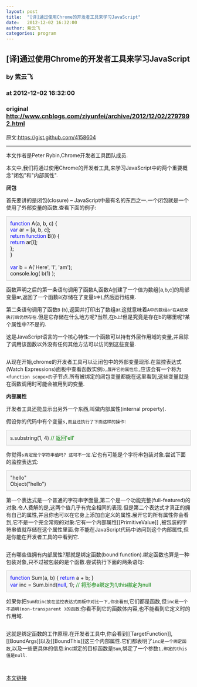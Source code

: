 ```yaml
---
layout: post
title:  "[译]通过使用Chrome的开发者工具来学习JavaScript"
date:   2012-12-02 16:32:00
author: 紫云飞
categories: program
---
```


## [译]通过使用Chrome的开发者工具来学习JavaScript
### by 紫云飞
### at 2012-12-02 16:32:00
### original <http://www.cnblogs.com/ziyunfei/archive/2012/12/02/2797992.html>

<div><p>原文:<a href="https://gist.github.com/4158604">https://gist.github.com/4158604</a></p><hr><p>本文作者是Peter Rybin,Chrome开发者工具团队成员.</p><p>本文中,我们将通过使用Chrome的开发者工具,来学习JavaScript中的两个重要概念"闭包"和"内部属性".</p><p><strong>闭包</strong></p><p>首先要讲的是闭包(closure) – JavaScript中最有名的东西之一.一个闭包就是一个使用了外部变量的函数.查看下面的例子:</p><div><div style="background-color:#f5f5f5;border:1px solid #cccccc;padding:10px"><span style="color:#0000ff">function</span><span style="color:#000000"> A(a, b, c) {<br>  </span><span style="color:#0000ff">var</span> ar =<span style="color:#000000"> [a, b, c];<br>  </span><span style="color:#0000ff">return</span> <span style="color:#0000ff">function</span><span style="color:#000000"> B(i) {<br>    </span><span style="color:#0000ff">return</span><span style="color:#000000"> ar[i];<br>  };<br>}<br><br></span><span style="color:#0000ff">var</span> b = A('Here', 'I', 'am'<span style="color:#000000">);<br>console.log( b(</span>1) );</div></div><p>函数声明之后的第一条语句调用了函数A,函数A创建了一个值为数组[a,b,c]的局部变量ar,返回了一个函数<code>B</code>(存储在了变量<code>b中</code>),然后运行结束.</p><p>第二条语句调用了函数<code>B</code> (<code>b</code>),返回并打印出了数组ar.这就意味着<code>A中的数组ar在</code><code>A结束执行后仍然存在</code>.但是它存储在什么地方呢?当然,在<code>b上</code>!但是究竟是存在b的哪里呢?某个属性中?不是的.</p><p>这是JavaScript语言的一个核心特性:一个函数可以持有外层作用域的变量,并且除了调用该函数以外没有任何其他方法可以访问到这些变量.</p><p><img style="max-width:100%" src="http://pic002.cnblogs.com/images/2012/116671/2012120216152039.jpg" alt=""></p><p>从现在开始,chrome的开发者工具可以让闭包中的外部变量现形.在监控表达式(Watch Expressions)面板中查看函数实例<code>b,展开它的属性后,</code>应该会有一个称为<code>&lt;function scope&gt;的</code>子节点.所有被绑定的闭包变量都能在这里看到,这些变量就是在函数调用时可能会被用到的变量.</p><p><strong>内部属性</strong></p><p>开发者工具还能显示出另外一个东西,叫做内部属性(internal property).</p><p>假设你的代码中有个变量<code>s,而且还执行了下面这样的操作</code>:</p><div><div style="background-color:#f5f5f5;border:1px solid #cccccc;padding:10px">s.substring(1, 4)  <span style="color:#008000">//</span><span style="color:#008000"> 返回'ell'</span></div></div><p>你觉得<code>s肯定是个字符串值吗? 这可不一定</code>.它也有可能是个字符串包装对象.尝试下面的监控表达式:</p><div style="background-color:#f5f5f5;border:1px solid #cccccc;padding:10px">"hello"<span style="color:#000000"><br>Object(</span>"hello")</div><p>第一个表达式是一个普通的字符串字面量,第二个是一个功能完整(full-featured)的对象.令人费解的是,这两个值几乎有完全相同的表现.但是第二个表达式才真正的拥有自己的属性,并且你也可以在它身上添加自定义的属性.展开它的所有属性你会看到,它不是一个完全常规的对象:它有一个内部属性[[PrimitiveValue]] ,被包装的字符串值就存储在这个属性里面.你不能在JavaScript代码中访问到这个内部属性,但是你能在开发者工具的中看到它.</p><p><img src="http://pic002.cnblogs.com/images/2012/116671/2012120216075427.png" alt=""></p><p>还有哪些值拥有内部属性?那就是绑定函数(bound function).绑定函数也算是一种包装对象,只不过被包装的是个函数.尝试执行下面的两条语句:</p><div><div style="background-color:#f5f5f5;border:1px solid #cccccc;padding:10px"><span style="color:#0000ff">function</span> Sum(a, b) { <span style="color:#0000ff">return</span> a +<span style="color:#000000"> b; }<br></span><span style="color:#0000ff">var</span> inc = Sum.bind(<span style="color:#0000ff">null</span>, 1); <span style="color:#008000">//</span><span style="color:#008000"> 将形参a绑定为1,this绑定为null</span></div></div><p>如果你把<code>Sum和</code><code>inc放在监控表达式面板中对比一下,你会看到</code>,它们都是函数,但<code>inc是一个不透明(non-transparent )的函数</code>:你看不到它的函数体内容,也不能看到它定义时的作用域.<code></code></p><p><img style="max-width:100%" src="http://pic002.cnblogs.com/images/2012/116671/2012120216151042.jpg" alt=""></p><p>这就是绑定函数的工作原理.在开发者工具中,你会看到[[TargetFunction]], [[BoundArgs]]以及[[BoundThis]]这三个内部属性.它们都表明了<code>inc是一个绑定函数</code>,以及一些更具体的信息:inc绑定的目标函数是<code>Sum</code>,绑定了一个参数<code>1,绑定的this值是n</code><code>ull</code><code></code>.</p><p><img style="max-width:100%" src="http://pic002.cnblogs.com/images/2012/116671/2012120216150940.jpg" alt=""></p></div><img src="http://www.cnblogs.com/ziyunfei/aggbug/2797992.html?type=1" width="1" height="1" alt=""><p><a href="http://www.cnblogs.com/ziyunfei/archive/2012/12/02/2797992.html">本文链接</a></p>